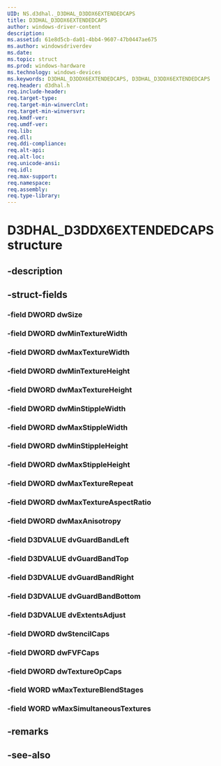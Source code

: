```yaml
---
UID: NS.d3dhal._D3DHAL_D3DDX6EXTENDEDCAPS
title: D3DHAL_D3DDX6EXTENDEDCAPS
author: windows-driver-content
description: 
ms.assetid: 61e8d5cb-da01-4bb4-9607-47b0447ae675
ms.author: windowsdriverdev
ms.date: 
ms.topic: struct
ms.prod: windows-hardware
ms.technology: windows-devices
ms.keywords: D3DHAL_D3DDX6EXTENDEDCAPS, D3DHAL_D3DDX6EXTENDEDCAPS
req.header: d3dhal.h
req.include-header:
req.target-type:
req.target-min-winverclnt:
req.target-min-winversvr:
req.kmdf-ver:
req.umdf-ver:
req.lib:
req.dll:
req.ddi-compliance:
req.alt-api:
req.alt-loc:
req.unicode-ansi:
req.idl:
req.max-support:
req.namespace:
req.assembly:
req.type-library:
---
```


# D3DHAL_D3DDX6EXTENDEDCAPS structure

## -description



## -struct-fields

### -field DWORD dwSize			
 	
### -field DWORD dwMinTextureWidth			
 	
### -field DWORD dwMaxTextureWidth			
 	
### -field DWORD dwMinTextureHeight			
 	
### -field DWORD dwMaxTextureHeight			
 	
### -field DWORD dwMinStippleWidth			
 	
### -field DWORD dwMaxStippleWidth			
 	
### -field DWORD dwMinStippleHeight			
 	
### -field DWORD dwMaxStippleHeight			
 	
### -field DWORD dwMaxTextureRepeat			
 	
### -field DWORD dwMaxTextureAspectRatio			
 	
### -field DWORD dwMaxAnisotropy			
 	
### -field D3DVALUE dvGuardBandLeft			
 	
### -field D3DVALUE dvGuardBandTop			
 	
### -field D3DVALUE dvGuardBandRight			
 	
### -field D3DVALUE dvGuardBandBottom			
 	
### -field D3DVALUE dvExtentsAdjust			
 	
### -field DWORD dwStencilCaps			
 	
### -field DWORD dwFVFCaps			
 	
### -field DWORD dwTextureOpCaps			
 	
### -field WORD wMaxTextureBlendStages			
 	
### -field WORD wMaxSimultaneousTextures			
 	
## -remarks

## -see-also